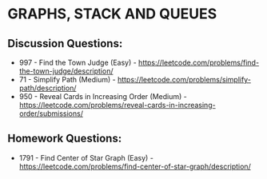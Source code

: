 # GRAPHS, STACK AND QUEUES
## Discussion Questions:
* 997 - Find the Town Judge (Easy) - https://leetcode.com/problems/find-the-town-judge/description/
* 71 - Simplify Path (Medium) - https://leetcode.com/problems/simplify-path/description/
* 950 - Reveal Cards in Increasing Order (Medium) - https://leetcode.com/problems/reveal-cards-in-increasing-order/submissions/
## Homework Questions:
* 1791 - Find Center of Star Graph (Easy) - https://leetcode.com/problems/find-center-of-star-graph/description/
